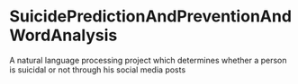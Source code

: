 # SuicidePredictionAndPreventionAndWordAnalysis
A natural language processing project which determines whether a person is suicidal or not through his social media posts
